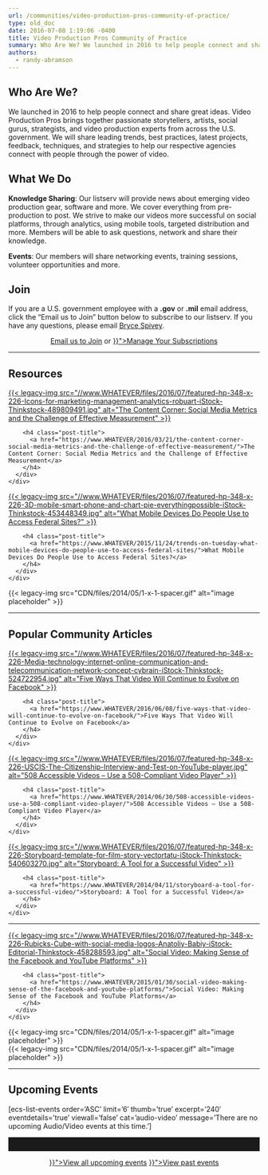 ```yaml
---
url: /communities/video-production-pros-community-of-practice/
type: old_doc
date: 2016-07-08 1:19:06 -0400
title: Video Production Pros Community of Practice
summary: Who Are We? We launched in 2016 to help people connect and share great ideas. Video Production Pros brings together passionate storytellers, artists, social gurus, strategists, and video production experts from across the U.S. government. We will share leading trends, best practices, latest projects, feedback, techniques, and strategies to help our respective agencies connect with
authors:
  - randy-abramson
---
```


## Who Are We?

We launched in 2016 to help people connect and share great ideas. Video Production Pros brings together passionate storytellers, artists, social gurus, strategists, and video production experts from across the U.S. government. We will share leading trends, best practices, latest projects, feedback, techniques, and strategies to help our respective agencies connect with people through the power of video.

## What We Do

**Knowledge Sharing**: Our listserv will provide news about emerging video production gear, software and more. We cover everything from pre-production to post. We strive to make our videos more successful on social platforms, through analytics, using mobile tools, targeted distribution and more. Members will be able to ask questions, network and share their knowledge.

**Events**: Our members will share networking events, training sessions, volunteer opportunities and more.

## Join

If you are a U.S. government employee with a **.gov** or **.mil** email address, click the “Email us to Join” button below to subscribe to our listserv. If you have any questions, please email <a href="mailto:Kevin.Spivey@cfpb.gov?subject=Join Video Production Pros" target="_blank">Bryce Spivey</a>.

<div style="text-align: center">
  <a class="button" href="mailto:Kevin.Spivey@cfpb.gov?subject=Join Video Production Pros">Email us to Join</a> or <a class="button" href="{{< relref "manage-your-listserv-subscription.md" >}}">Manage Your Subscriptions</a>
</div>

<hr style="color: white;border-style: none" />

## Resources

<div class="one-third first">
  <div id="featured-page-20" class="widget widget-2 featuredpage">
    <div class="widget-wrap">
      <div class="post clearfix">
        <div class="featpage-image">
          <a title="Permanent Link to The Content Corner: Social Media Metrics and the Challenge of Effective Measurement" href="https://www.WHATEVER/2016/03/21/the-content-corner-social-media-metrics-and-the-challenge-of-effective-measurement/" rel="bookmark">{{< legacy-img src="//www.WHATEVER/files/2016/07/featured-hp-348-x-226-Icons-for-marketing-management-analytics-robuart-iStock-Thinkstock-489809491.jpg" alt="The Content Corner: Social Media Metrics and the Challenge of Effective Measurement" >}}</a>
        </div>
        
        <h4 class="post-title">
          <a href="https://www.WHATEVER/2016/03/21/the-content-corner-social-media-metrics-and-the-challenge-of-effective-measurement/">The Content Corner: Social Media Metrics and the Challenge of Effective Measurement</a>
        </h4>
      </div>
    </div>
  </div>
</div>

<div class="one-third">
  <div id="featured-page-20" class="widget widget-2 featuredpage">
    <div class="widget-wrap">
      <div class="post clearfix">
        <div class="featpage-image">
          <a title="Permanent Link to What Mobile Devices Do People Use to Access Federal Sites?" href="https://www.WHATEVER/2015/11/24/trends-on-tuesday-what-mobile-devices-do-people-use-to-access-federal-sites/" rel="bookmark">{{< legacy-img src="//www.WHATEVER/files/2016/07/featured-hp-348-x-226-3D-mobile-smart-phone-and-chart-pie-everythingpossible-iStock-Thinkstock-453448349.jpg" alt="What Mobile Devices Do People Use to Access Federal Sites?" >}}</a>
        </div>
        
        <h4 class="post-title">
          <a href="https://www.WHATEVER/2015/11/24/trends-on-tuesday-what-mobile-devices-do-people-use-to-access-federal-sites/">What Mobile Devices Do People Use to Access Federal Sites?</a>
        </h4>
      </div>
    </div>
  </div>
</div>

<div class="one-fifth">
  {{< legacy-img src="CDN/files/2014/05/1-x-1-spacer.gif" alt="image placeholder" >}}
</div>

<hr style="color: white;border-style: none" />

## Popular Community Articles

<div class="one-third first">
  <div id="featured-page-20" class="widget widget-2 featuredpage">
    <div class="widget-wrap">
      <div class="post clearfix">
        <div class="featpage-image">
          <a title="Permanent Link to Five Ways That Video Will Continue to Evolve on Facebook" href="https://www.WHATEVER/2016/06/08/five-ways-that-video-will-continue-to-evolve-on-facebook/" rel="bookmark">{{< legacy-img src="//www.WHATEVER/files/2016/07/featured-hp-348-x-226-Media-technology-internet-online-communication-and-telecommunication-network-concept-cybrain-iStock-Thinkstock-524722954.jpg" alt="Five Ways That Video Will Continue to Evolve on Facebook" >}}</a>
        </div>
        
        <h4 class="post-title">
          <a href="https://www.WHATEVER/2016/06/08/five-ways-that-video-will-continue-to-evolve-on-facebook/">Five Ways That Video Will Continue to Evolve on Facebook</a>
        </h4>
      </div>
    </div>
  </div>
</div>

<div class="one-third">
  <div id="featured-page-20" class="widget widget-2 featuredpage">
    <div class="widget-wrap">
      <div class="post clearfix">
        <div class="featpage-image">
          <a title="Permanent Link to 508 Accessible Videos – Use a 508-Compliant Video Player" href="https://www.WHATEVER/2014/06/30/508-accessible-videos-use-a-508-compliant-video-player/" rel="bookmark">{{< legacy-img src="//www.WHATEVER/files/2016/07/featured-hp-348-x-226-USCIS-The-Citizenship-Interview-and-Test-on-YouTube-player.jpg" alt="508 Accessible Videos – Use a 508-Compliant Video Player" >}}</a>
        </div>
        
        <h4 class="post-title">
          <a href="https://www.WHATEVER/2014/06/30/508-accessible-videos-use-a-508-compliant-video-player/">508 Accessible Videos – Use a 508-Compliant Video Player</a>
        </h4>
      </div>
    </div>
  </div>
</div>

<div class="one-third">
  <div id="featured-page-20" class="widget widget-2 featuredpage">
    <div class="widget-wrap">
      <div class="post clearfix">
        <div class="featpage-image">
          <a title="Permanent Link to Storyboard: A Tool for a Successful Video" href="https://www.WHATEVER/2014/04/11/storyboard-a-tool-for-a-successful-video/" rel="bookmark">{{< legacy-img src="//www.WHATEVER/files/2016/07/featured-hp-348-x-226-Storyboard-template-for-film-story-vectortatu-iStock-Thinkstock-540603270.jpg" alt="Storyboard: A Tool for a Successful Video" >}}</a>
        </div>
        
        <h4 class="post-title">
          <a href="https://www.WHATEVER/2014/04/11/storyboard-a-tool-for-a-successful-video/">Storyboard: A Tool for a Successful Video</a>
        </h4>
      </div>
    </div>
  </div>
</div>

<hr style="color: white;border-style: none" />

<div class="one-third first">
  <div id="featured-page-20" class="widget widget-2 featuredpage">
    <div class="widget-wrap">
      <div class="post clearfix">
        <div class="featpage-image">
          <a title="Permanent Link to Social Video: Making Sense of the Facebook and YouTube Platforms" href="https://www.WHATEVER/2015/01/30/social-video-making-sense-of-the-facebook-and-youtube-platforms/" rel="bookmark">{{< legacy-img src="//www.WHATEVER/files/2016/07/featured-hp-348-x-226-Rubicks-Cube-with-social-media-logos-Anatoliy-Babiy-iStock-Editorial-Thinkstock-458288593.jpg" alt="Social Video: Making Sense of the Facebook and YouTube Platforms" >}}</a>
        </div>
        
        <h4 class="post-title">
          <a href="https://www.WHATEVER/2015/01/30/social-video-making-sense-of-the-facebook-and-youtube-platforms/">Social Video: Making Sense of the Facebook and YouTube Platforms</a>
        </h4>
      </div>
    </div>
  </div>
</div>

<div class="one-third">
  {{< legacy-img src="CDN/files/2014/05/1-x-1-spacer.gif" alt="image placeholder" >}}
</div>

<div class="one-third">
  {{< legacy-img src="CDN/files/2014/05/1-x-1-spacer.gif" alt="image placeholder" >}}
</div>

<hr style="color: white;border-style: none" />

## **Upcoming Events**

[ecs-list-events order=&#8217;ASC&#8217; limit=&#8217;6&#8242; thumb=&#8217;true&#8217; excerpt=&#8217;240&#8242; eventdetails=&#8217;true&#8217; viewall=&#8217;false&#8217; cat=&#8217;audio-video&#8217; message=&#8217;There are no upcoming Audio/Video events at this time.&#8217;]

 

<hr style="border: none;height: 2em" />

<p style="text-align: center">
  <a class="button" href="{{< link href="events" >}}">View all upcoming events</a> <a class="button" href="{{< relref "video-library.md" >}}">View past events</a>
</p>